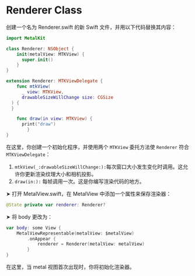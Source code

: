 # Renderer Class

创建一个名为 Renderer.swift 的新 Swift 文件，并用以下代码替换其内容：

```swift
import MetalKit

class Renderer: NSObject {
    init(metalView: MTKView) {
      super.init()
    }
}

extension Renderer: MTKViewDelegate {
    func mtkView(
      _ view: MTKView,
      drawableSizeWillChange size: CGSize
  ) {
  }

    func draw(in view: MTKView) {
      print("draw")
        }
}
```

在这里，你创建一个初始化程序，并使用两个 `MTKView` 委托方法使 `Renderer` 符合 `MTKViewDelegate`：

1. `mtkView(_:drawableSizeWillChange:):`每次窗口大小发生变化时调用。这允许你更新渲染纹理大小和相机投影。
2. `draw(in:):` 每帧调用一次。这是你编写渲染代码的地方。

➤ 打开 MetalView.swift，在 MetalView 中添加一个属性来保存渲染器：

```swift
@State private var renderer: Renderer?
```

➤ 将 body 更改为：

```swift
var body: some View {
    MetalViewRepresentable(metalView: $metalView)
        .onAppear {
            renderer = Renderer(metalView: metalView)
        }
}
```

在这里，当 metal 视图首次出现时，你将初始化渲染器。

